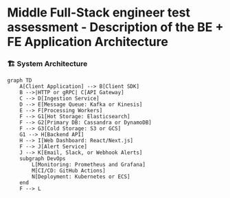 # Middle Full-Stack engineer test assessment - Description of the BE + FE Application Architecture

### 🏗️ System Architecture

```mermaid
graph TD
    A[Client Application] --> B[Client SDK]
    B -->|HTTP or gRPC| C[API Gateway]
    C --> D[Ingestion Service]
    D --> E[Message Queue: Kafka or Kinesis]
    E --> F[Processing Workers]
    F --> G1[Hot Storage: Elasticsearch]
    F --> G2[Primary DB: Cassandra or DynamoDB]
    F --> G3[Cold Storage: S3 or GCS]
    G1 --> H[Backend API]
    H --> I[Web Dashboard: React/Next.js]
    F --> J[Alert Service]
    J --> K[Email, Slack, or Webhook Alerts]
    subgraph DevOps
        L[Monitoring: Prometheus and Grafana]
        M[CI/CD: GitHub Actions]
        N[Deployment: Kubernetes or ECS]
    end
    F --> L
```
